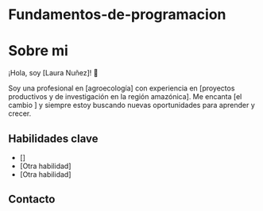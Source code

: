 # Fundamentos-de-programacion
# Sobre mi

¡Hola, soy [Laura Nuñez]! 👋

Soy una profesional en  [agroecología] con experiencia en [proyectos productivos y de  investigación en la región amazónica]. Me encanta [el cambio ] y siempre estoy buscando nuevas oportunidades para aprender y crecer.

## Habilidades clave

- []
- [Otra habilidad]
- [Otra habilidad]

## Contacto
